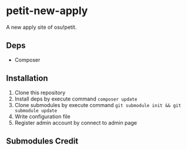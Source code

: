 # petit-new-apply
A new apply site of osu!petit.

## Deps
* Composer

## Installation
1. Clone this repository
1. Install deps by execute command `composer update`
1. Clone submodules by execute command `git submodule init && git submodule update`
1. Write configuration file
1. Register admin account by connect to admin page

## Submodules Credit
